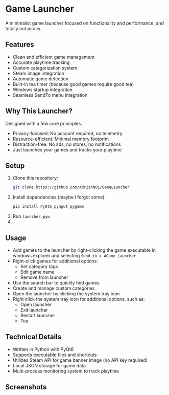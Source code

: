 # Game Launcher

A minimalist game launcher focused on functionality and performance, and totally not piracy.

## Features

- Clean and efficient game management
- Accurate playtime tracking
- Custom categorization system
- Steam image integration
- Automatic game detection
- Built-in tea timer (because good games require good tea)
- Windows startup integration
- Seamless SendTo menu integration

## Why This Launcher?

Designed with a few core principles:
- Privacy-focused: No account required, no telemetry
- Resource-efficient: Minimal memory footprint
- Distraction-free: No ads, no stores, no notifications
- Just launches your games and tracks your playtime

## Setup

1. Clone this repository:
    ```bash
    git clone https://github.com/AdrianNO1/GameLauncher
    ```
2. Install dependencies (maybe I forgot some):
   ```bash
   pip install PyQt6 pynput pygame
   ```
3. Run `launcher.pyw`
4. 

## Usage

- Add games to the launcher by right-clicking the game executable in windows explorer and selecting `Send to > AGame Launcher`
- Right-click games for additional options:
  - Set category tags
  - Edit game name
  - Remove from launcher
- Use the search bar to quickly find games
- Create and manage custom categories
- Open the launcher by clicking the system tray icon
- Right click the system tray icon for additional options, such as:
  - Open launcher
  - Exit launcher
  - Restart launcher
  - Tea

## Technical Details

- Written in Python with PyQt6
- Supports executable files and shortcuts
- Utilizes Steam API for game banner image (no API key required)
- Local JSON storage for game data
- Multi-process monitoring system to track playtime

## Screenshots
